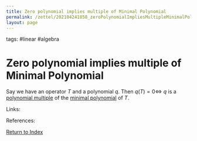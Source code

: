 ```yaml
---
title: Zero polynomial implies multiple of Minimal Polynomial
permalink: /zettel/202104241858_zeroPolynomialImpliesMultipleMinimalPolynomial
layout: page
---
```

tags: #linear #algebra

# Zero polynomial implies multiple of Minimal Polynomial

Say we have an operator $T$ and a polynomial $q$. Then $q(T) = 0 \iff$ $q$ is a [polynomial multiple](202104241915_polynomialMultipleDefinition) of 
the [minimal polynomial](202104241845_minimalPolynomialDefinition) of $T$.

Links: 

References: 

[Return to Index](index)